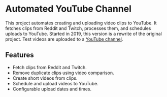 # Automated YouTube Channel

This project automates creating and uploading video clips to YouTube. 
It fetches clips from Reddit and Twitch, processes them, and schedules uploads to YouTube. 
Started in 2019, this version is a rewrite of the original project. 
Test videos are uploaded to a [YouTube channel](https://www.youtube.com/@cs.shorts).

## Features

- Fetch clips from Reddit and Twitch.
- Remove duplicate clips using video comparison.
- Create short videos from clips.
- Schedule and upload videos to YouTube.
- Configurable upload dates and times.
